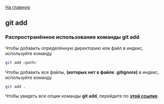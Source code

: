 [На главную](../readme.md)

## git add

### Распространённое использование команды git add

Чтобы добавить определённую директорию или файл в индекс, используйте команду 

```bash
git add <path>
```

Чтобы добавить все файлы, **(которых нет в файле .gitignore)** в индекс, используйте команду 

```bash
git add .
```

Чтобы увидеть все опции команды **git add**, перейдите по **[этой ссылке](https://git-scm.com/docs/git-add)**.